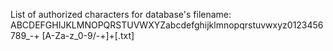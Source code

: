 List of authorized characters for database's filename:
ABCDEFGHIJKLMNOPQRSTUVWXYZabcdefghijklmnopqrstuvwxyz0123456789_-+
[A-Za-z_0-9\/\-\+]+[\.txt]
